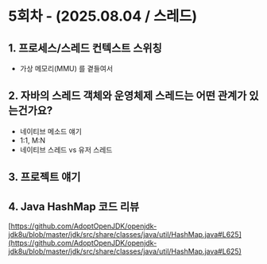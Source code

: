 # 5회차 - (2025.08.04 / 스레드)

## 1. 프로세스/스레드 컨텍스트 스위칭

* 가상 메모리(MMU) 를 곁들여서

## 2. 자바의 스레드 객체와 운영체제 스레드는 어떤 관계가 있는건가요?

* 네이티브 메소드 얘기
* 1:1, M:N
* 네이티브 스레드 vs 유저 스레드

## 3. 프로젝트 얘기

## 4. Java HashMap 코드 리뷰

[https://github.com/AdoptOpenJDK/openjdk-jdk8u/blob/master/jdk/src/share/classes/java/util/HashMap.java#L625](https://github.com/AdoptOpenJDK/openjdk-jdk8u/blob/master/jdk/src/share/classes/java/util/HashMap.java#L625)
